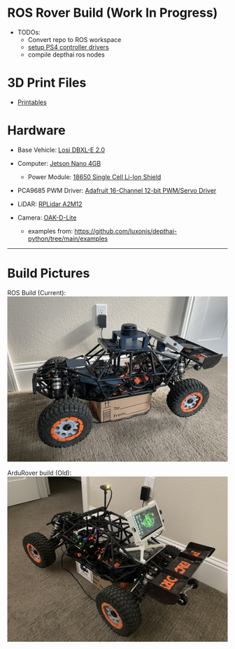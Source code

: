 # ROS Rover Build (Work In Progress)

- TODOs:
    - Convert repo to ROS workspace
    - [setup PS4 controller drivers](http://wiki.ros.org/ds4_driver)
    - compile depthai ros nodes

# 3D Print Files
- [Printables](https://www.printables.com/model/648445-losi-dbxl-e-20-robotics-build)

# Hardware
- Base Vehicle: [Losi DBXL-E 2.0](https://www.losi.com/product/1-5-dbxl-e-2.0-4x4-desert-buggy-brushless-rtr-with-smart-fox/LOS05020V2T1.html)

- Computer: [Jetson Nano 4GB](https://developer.nvidia.com/embedded/jetson-nano-developer-kit)
    - Power Module: [18650 Single Cell Li-Ion Shield](https://a.co/d/eSGOiVn)

- PCA9685 PWM Driver: [Adafruit 16-Channel 12-bit PWM/Servo Driver](https://www.adafruit.com/product/815)

- LiDAR: [RPLidar A2M12](https://www.slamtec.com/en/Lidar/A2/)

- Camera: [OAK-D-Lite](https://shop.luxonis.com/products/oak-d-lite-1?variant=42583102456031)

    - examples from: https://github.com/luxonis/depthai-python/tree/main/examples

---
# Build Pictures
ROS Build (Current):
![Rover](imgs/IMG_6558.jpeg)

ArduRover build (Old):
![Rover](imgs/IMG_6536.jpg)